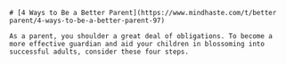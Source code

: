 
    # [4 Ways to Be a Better Parent](https://www.mindhaste.com/t/better parent/4-ways-to-be-a-better-parent-97)

    As a parent, you shoulder a great deal of obligations. To become a more effective guardian and aid your children in blossoming into successful adults, consider these four steps.
    